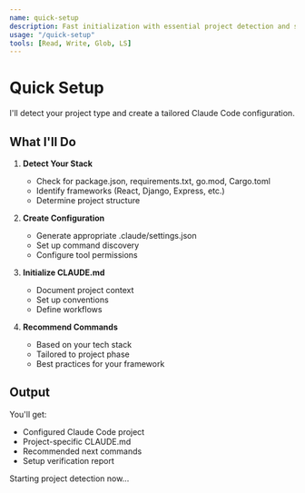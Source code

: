 ```yaml
---
name: quick-setup
description: Fast initialization with essential project detection and setup
usage: "/quick-setup"
tools: [Read, Write, Glob, LS]
---
```


# Quick Setup

I'll detect your project type and create a tailored Claude Code configuration.

## What I'll Do

1. **Detect Your Stack**
   - Check for package.json, requirements.txt, go.mod, Cargo.toml
   - Identify frameworks (React, Django, Express, etc.)
   - Determine project structure

2. **Create Configuration**
   - Generate appropriate .claude/settings.json
   - Set up command discovery
   - Configure tool permissions

3. **Initialize CLAUDE.md**
   - Document project context
   - Set up conventions
   - Define workflows

4. **Recommend Commands**
   - Based on your tech stack
   - Tailored to project phase
   - Best practices for your framework

## Output

You'll get:
- Configured Claude Code project
- Project-specific CLAUDE.md
- Recommended next commands
- Setup verification report

Starting project detection now...